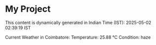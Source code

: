 # My Project

This content is dynamically generated in Indian Time (IST): 2025-05-02 02:39:19 IST


Current Weather in Coimbatore:
Temperature: 25.88 °C
Condition: haze
